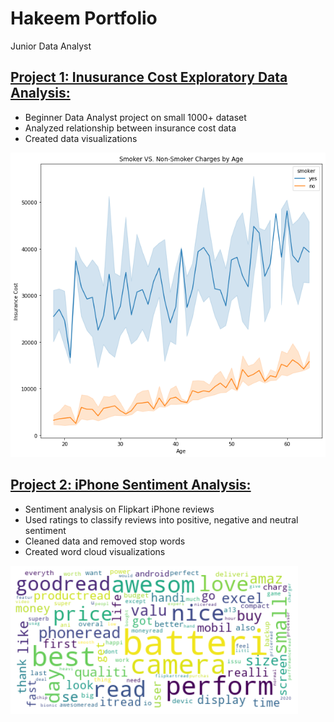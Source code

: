 # Hakeem Portfolio
Junior Data Analyst

## [Project 1: Inusurance Cost Exploratory Data Analysis:](https://github.com/Kemo890/Insurance-Cost-EDA/blob/master/us-medical-insurance-costs.ipynb)
* Beginner Data Analyst project on small 1000+ dataset
* Analyzed relationship between insurance cost data
* Created data visualizations

![](https://github.com/Kemo890/Hakeem_Portfolio/blob/main/images/output.png?raw=true)

## [Project 2: iPhone Sentiment Analysis:](https://github.com/Kemo890/iphone-sentiment/blob/master/iphone%20sentiment%20analysis.ipynb)
* Sentiment analysis on Flipkart iPhone reviews
* Used ratings to classify reviews into positive, negative and neutral sentiment
* Cleaned data and removed stop words
* Created word cloud visualizations 

![](https://github.com/Kemo890/Hakeem_Portfolio/blob/main/images/iphonewordcloud.png?raw=true)
